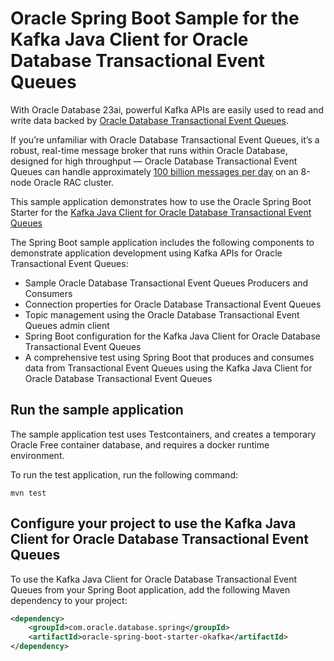 # Oracle Spring Boot Sample for the Kafka Java Client for Oracle Database Transactional Event Queues

With Oracle Database 23ai, powerful Kafka APIs are easily used to read and write data backed by [Oracle Database Transactional Event Queues](https://docs.oracle.com/en/database/oracle/oracle-database/21/adque/aq-introduction.html).

If you’re unfamiliar with Oracle Database Transactional Event Queues, it’s a robust, real-time message broker that runs within Oracle Database, designed for high throughput — Oracle Database Transactional Event Queues can handle approximately [100 billion messages per day](https://www.oracle.com/database/advanced-queuing/) on an 8-node Oracle RAC cluster.

This sample application demonstrates how to use the Oracle Spring Boot Starter for the [Kafka Java Client for Oracle Database Transactional Event Queues](https://github.com/oracle/okafka)

The Spring Boot sample application includes the following components to demonstrate application development using Kafka APIs for Oracle Transactional Event Queues:

- Sample Oracle Database Transactional Event Queues Producers and Consumers
- Connection properties for Oracle Database Transactional Event Queues
- Topic management using the Oracle Database Transactional Event Queues admin client
- Spring Boot configuration for the Kafka Java Client for Oracle Database Transactional Event Queues
- A comprehensive test using Spring Boot that produces and consumes data from Transactional Event Queues using the Kafka Java Client for Oracle Database Transactional Event Queues

## Run the sample application

The sample application test uses Testcontainers, and creates a temporary Oracle Free container database, and requires a docker runtime environment.

To run the test application, run the following command:

```shell
mvn test
```

## Configure your project to use the Kafka Java Client for Oracle Database Transactional Event Queues

To use the Kafka Java Client for Oracle Database Transactional Event Queues from your Spring Boot application, add the following Maven dependency to your project:

```xml
<dependency>
    <groupId>com.oracle.database.spring</groupId>
    <artifactId>oracle-spring-boot-starter-okafka</artifactId>
</dependency>
```

